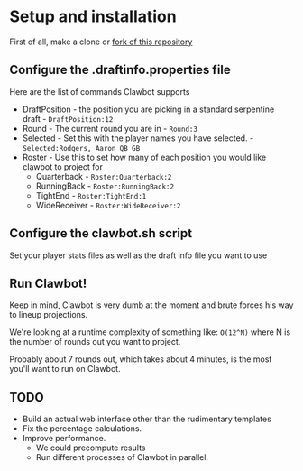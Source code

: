# Setup and installation

First of all, make a clone or [fork of this repository](http://help.github.com/fork-a-repo/)

## Configure the .draftinfo.properties file

Here are the list of commands Clawbot supports

- DraftPosition - the position you are picking in a standard serpentine draft - `DraftPosition:12`
- Round - The current round you are in - `Round:3`
- Selected - Set this with the player names you have selected. - `Selected:Rodgers, Aaron QB GB`
- Roster - Use this to set how many of each position you would like clawbot to project for
	- Quarterback - `Roster:Quarterback:2`
	- RunningBack - `Roster:RunningBack:2`
	- TightEnd - `Roster:TightEnd:1`
	- WideReceiver - `Roster:WideReceiver:2`

## Configure the clawbot.sh script

Set your player stats files as well as the draft info file you want to use

## Run Clawbot!

Keep in mind, Clawbot is very dumb at the moment and brute forces his way to lineup projections.

We're looking at a runtime complexity of something like:
`O(12^N)` where N is the number of rounds out you want to project.

Probably about 7 rounds out, which takes about 4 minutes, is the most you'll want to run on
Clawbot.

## TODO

- Build an actual web interface other than the rudimentary templates
- Fix the percentage calculations.
- Improve performance.
    - We could precompute results
    - Run different processes of Clawbot in parallel.
